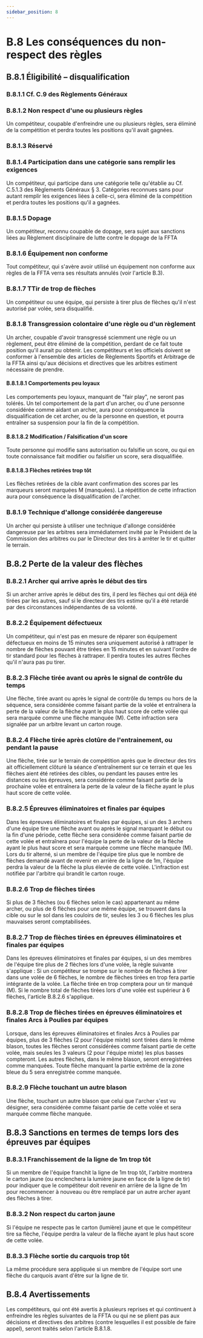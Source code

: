 ```yaml
---
sidebar_position: 8
---
```


# B.8 Les conséquences du non-respect des règles

## B.8.1 Éligibilité – disqualification

### B.8.1.1 Cf. C.9 des Règlements Généraux

### B.8.1.2 Non respect d'une ou plusieurs règles

Un compétiteur, coupable d'enfreindre une ou plusieurs règles, sera éliminé de la compétition et
perdra toutes les positions qu'il avait gagnées.

### B.8.1.3 Réservé

### B.8.1.4 Participation dans une catégorie sans remplir les exigences

Un compétiteur, qui participe dans une catégorie telle qu'établie au Cf. C.5.1.3 des Règlements
Généraux § 3. Catégories reconnues sans pour autant remplir les exigences liées à celle-ci, sera éliminé
de la compétition et perdra toutes les positions qu'il a gagnées.

### B.8.1.5 Dopage

Un compétiteur, reconnu coupable de dopage, sera sujet aux sanctions liées au Règlement
disciplinaire de lutte contre le dopage de la FFTA

### B.8.1.6 Équipement non conforme

Tout compétiteur, qui s'avère avoir utilisé un équipement non conforme aux règles de la FFTA verra
ses résultats annulés (voir l'article B.3).

### B.8.1.7 TTir de trop de flèches

Un compétiteur ou une équipe, qui persiste à tirer plus de flèches qu'il n'est autorisé par volée,
sera disqualifié.

### B.8.1.8 Transgression colontaire d'une règle ou d'un règlement

Un archer, coupable d'avoir transgressé sciemment une règle ou un règlement, peut être éliminé
de la compétition, perdant de ce fait toute position qu'il aurait pu obtenir. Les compétiteurs et les officiels
doivent se conformer à l'ensemble des articles de Règlements Sportifs et Arbitrage de la FFTA ainsi qu'aux
décisions et directives que les arbitres estiment nécessaire de prendre.

#### B.8.1.8.1 Comportements peu loyaux

Les comportements peu loyaux, manquant de "fair play", ne seront pas tolérés. Un tel
comportement de la part d'un archer, ou d'une personne considérée comme aidant un archer, aura
pour conséquence la disqualification de cet archer, ou de la personne en question, et pourra
entraîner sa suspension pour la fin de la compétition.

#### B.8.1.8.2 Modification / Falsification d'un score

Toute personne qui modifie sans autorisation ou falsifie un score, ou qui en toute
connaissance fait modifier ou falsifier un score, sera disqualifiée.

#### B.8.1.8.3 Flèches retirées trop tôt

Les flèches retirées de la cible avant confirmation des scores par les marqueurs seront
marquées M (manquées). La répétition de cette infraction aura pour conséquence la disqualification
de l'archer.

### B.8.1.9 Technique d'allonge considérée dangereuse

Un archer qui persiste à utiliser une technique d'allonge considérée dangereuse par les arbitres
sera immédiatement invité par le Président de la Commission des arbitres ou par le Directeur des tirs à
arrêter le tir et quitter le terrain.

## B.8.2 Perte de la valeur des flèches

### B.8.2.1 Archer qui arrive après le début des tirs

Si un archer arrive après le début des tirs, il perd les flèches qui ont déjà été tirées par les autres,
sauf si le directeur des tirs estime qu'il a été retardé par des circonstances indépendantes de sa volonté.

### B.8.2.2 Équipement défectueux

Un compétiteur, qui n'est pas en mesure de réparer son équipement défectueux en moins de 15
minutes sera uniquement autorisé à rattraper le nombre de flèches pouvant être tirées en 15 minutes et
en suivant l'ordre de tir standard pour les flèches à rattraper. Il perdra toutes les autres flèches qu'il n'aura
pas pu tirer.

### B.8.2.3 Flèche tirée avant ou après le signal de contrôle du temps

Une flèche, tirée avant ou après le signal de contrôle du temps ou hors de la séquence, sera
considérée comme faisant partie de la volée et entraînera la perte de la valeur de la flèche ayant le plus
haut score de cette volée qui sera marquée comme une flèche manquée (M). Cette infraction sera signalée
par un arbitre levant un carton rouge.

### B.8.2.4 Flèche tirée après clotûre de l'entrainement, ou pendant la pause

Une flèche, tirée sur le terrain de compétition après que le directeur des tirs ait officiellement
clôturé la séance d'entraînement sur ce terrain et que les flèches aient été retirées des cibles, ou pendant
les pauses entre les distances ou les épreuves, sera considérée comme faisant partie de la prochaine volée
et entraînera la perte de la valeur de la flèche ayant le plus haut score de cette volée.

### B.8.2.5 Épreuves éliminatoires et finales par équipes

Dans les épreuves éliminatoires et finales par équipes, si un des 3 archers d'une équipe tire une
flèche avant ou après le signal marquant le début ou la fin d'une période, cette flèche sera considérée
comme faisant partie de cette volée et entraînera pour l'équipe la perte de la valeur de la flèche ayant le
plus haut score et sera marquée comme une flèche manquée (M). Lors du tir alterné, si un membre de
l'équipe tire plus que le nombre de flèches demandé avant de revenir en arrière de la ligne de 1m, l'équipe
perdra la valeur de la flèche la plus élevée de cette volée. L'infraction est notifiée par l'arbitre qui brandit le
carton rouge.

### B.8.2.6 Trop de flèches tirées

Si plus de 3 flèches (ou 6 flèches selon le cas) appartenant au même archer, ou plus de 6 flèches
pour une même équipe, se trouvent dans la cible ou sur le sol dans les couloirs de tir, seules les 3 ou 6
flèches les plus mauvaises seront comptabilisées.

### B.8.2.7 Trop de flèches tirées en épreuves éliminatoires et finales par équipes

Dans les épreuves éliminatoires et finales par équipes, si un des membres de l'équipe tire plus de
2 flèches lors d'une volée, la règle suivante s'applique :
Si un compétiteur se trompe sur le nombre de flèches à tirer dans une volée de 6 flèches, le nombre de
flèches tirées en trop fera partie intégrante de la volée. La flèche tirée en trop comptera pour un tir manqué
(M). Si le nombre total de flèches tirées lors d'une volée est supérieur à 6 flèches, l'article B.8.2.6 s'applique.

### B.8.2.8 Trop de flèches tirées en épreuves éliminatoires et finales Arcs à Poulies par équipes

Lorsque, dans les épreuves éliminatoires et finales Arcs à Poulies par équipes, plus de 3 flèches
(2 pour l'équipe mixte) sont tirées dans le même blason, toutes les flèches seront considérées comme
faisant partie de cette volée, mais seules les 3 valeurs (2 pour l'équipe mixte) les plus basses compteront.
Les autres flèches, dans le même blason, seront enregistrées comme manquées. Toute flèche manquant
la partie extrême de la zone bleue du 5 sera enregistrée comme manquée.

### B.8.2.9 Flèche touchant un autre blason

Une flèche, touchant un autre blason que celui que l'archer s'est vu désigner, sera considérée
comme faisant partie de cette volée et sera marquée comme flèche manquée.

## B.8.3 Sanctions en termes de temps lors des épreuves par équipes

### B.8.3.1 Franchissement de la ligne de 1m trop tôt

Si un membre de l'équipe franchit la ligne de 1m trop tôt, l'arbitre montrera le carton jaune (ou
enclenchera la lumière jaune en face de la ligne de tir) pour indiquer que le compétiteur doit revenir en
arrière de la ligne de 1m pour recommencer à nouveau ou être remplacé par un autre archer ayant des
flèches à tirer.

### B.8.3.2 Non respect du carton jaune

Si l'équipe ne respecte pas le carton (lumière) jaune et que le compétiteur tire sa flèche, l'équipe
perdra la valeur de la flèche ayant le plus haut score de cette volée.

### B.8.3.3 Flèche sortie du carquois trop tôt

La même procédure sera appliquée si un membre de l'équipe sort une flèche du carquois avant
d'être sur la ligne de tir.

## B.8.4 Avertissements

Les compétiteurs, qui ont été avertis à plusieurs reprises et qui continuent à enfreindre les règles suivantes
de la FFTA ou qui ne se plient pas aux décisions et directives des arbitres (contre lesquelles il est possible
de faire appel), seront traités selon l'article B.8.1.8.
